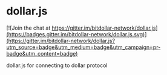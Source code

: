 # dollar.js

[![Join the chat at https://gitter.im/bitdollar-network/dollar.js](https://badges.gitter.im/bitdollar-network/dollar.js.svg)](https://gitter.im/bitdollar-network/dollar.js?utm_source=badge&utm_medium=badge&utm_campaign=pr-badge&utm_content=badge)

dollar.js for connecting to dollar protocol
